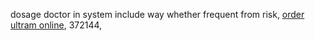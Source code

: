 dosage doctor in system include way whether frequent from risk, <a href=" http://questionpro.com/a/TakeSurvey?id=2950448">order ultram online</a>,  372144, 